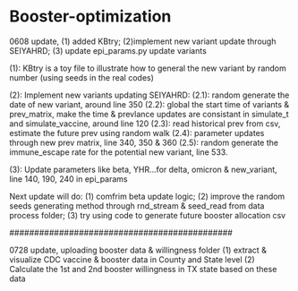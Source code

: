 # Booster-optimization

0608 update, (1) added KBtry; (2)implement new variant update through SEIYAHRD; (3) update epi_params.py update variants

(1): KBtry is a toy file to illustrate how to general the new variant by random number (using seeds in the real codes) 

(2): Implement new variants updating SEIYAHRD:
(2.1): random generate the date of new variant, around line 350
(2.2): global the start time of variants & prev_matrix, make the time & prevlance updates are consistant in simulate_t and simulate_vaccine, around line 120
(2.3): read historical prev from csv, estimate the future prev using random walk
(2.4): parameter updates through new prev matrix, line 340, 350 & 360
(2.5): random generate the immune_escape rate for the potential new variant, line 533.

(3): Update parameters like beta, YHR...for delta, omicron & new_variant, line 140, 190, 240 in epi_params

Next update will do:
(1) comfrim beta update logic; 
(2) improve the random seeds generating method through rnd_stream & seed_read from data process folder;
(3) try using code to generate future booster allocation csv

#############################################

0728 update, uploading booster data & willingness folder
(1) extract & visualize CDC vaccine & booster data in County and State level
(2) Calculate the 1st and 2nd booster willingness in TX state based on these data
